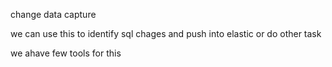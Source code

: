 change data capture 

we can use this to identify sql chages and push into elastic or do other task 

we ahave few tools for this 
